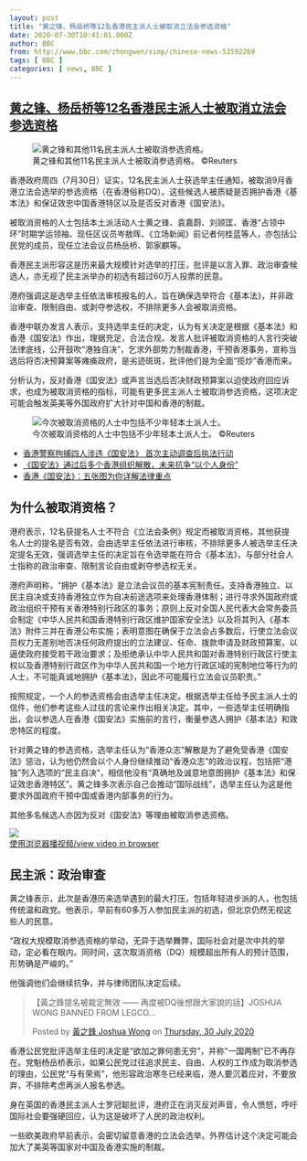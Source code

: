 ```yaml
---
layout: post
title: "黄之锋、杨岳桥等12名香港民主派人士被取消立法会参选资格"
date: 2020-07-30T10:41:01.000Z
author: BBC
from: http://www.bbc.com/zhongwen/simp/chinese-news-53592269
tags: [ BBC ]
categories: [ news, BBC ]
---
```

<!--1596105661000-->
[黄之锋、杨岳桥等12名香港民主派人士被取消立法会参选资格](http://www.bbc.com/zhongwen/simp/chinese-news-53592269)
------

<div>
<figure><img alt="黄之锋和其他11名民主派人士被取消参选资格。" src="https://ichef.bbci.co.uk/news/600/cpsprodpb/7A98/production/_113748313_cf73a37e-aa88-4f7b-ab7e-af85610bfa1d.jpg" referrerpolicy="no-referrer"><br><figcaption>黄之锋和其他11名民主派人士被取消参选资格。 ©Reuters</figcaption></figure><p class="story-body__introduction">香港政府周四（7月30日）证实，12名民主派人士获选举主任通知，被取消9月香港立法会选举的参选资格（在香港俗称DQ）。这些候选人被质疑是否拥护香港《基本法》和保证效忠中国香港特区以及是否反对香港《国安法》。</p><p>被取消资格的人士包括本土派活动人士黄之锋、袁嘉蔚、刘颕匡、香港“占领中环”时期学运领袖、现任区议员岑敖晖、《立场新闻》前记者何桂蓝等人，亦包括公民党的成员，现任立法会议员杨岳桥、郭家麒等。</p><p>香港民主派形容这是历来最大规模针对选举的打压，批评是以言入罪、政治审查候选人，亦无视了民主派举办的初选有超过60万人投票的民意。</p><p>港府强调这是选举主任依法审核报名的人，旨在确保选举符合《基本法》，并非政治审查、限制自由、或剥夺参选权，不排除更多人会被取消资格。</p><p>香港中联办发言人表示，支持选举主任的决定，认为有关决定是根据《基本法》和香港《国安法》作出，理据充足，合法合规。发言人批评被取消资格的人言行突破法律底线，公开鼓吹“港独自决”，乞求外部势力制裁香港，干预香港事务，宣称当选后将否决预算案等瘫痪政府，是劣迹斑斑，批评他们是为全面“揽炒”香港而来。</p><p>分析认为，反对香港《国安法》或声言当选后否决财政预算案以迫使政府回应诉求，也成为被取消资格的指标，可能有更多民主派人士被取消参选资格，这项决定可能会触发英美等外国政府扩大针对中国和香港的制裁。</p><figure><img alt="今次被取消资格的人士中包括不少年轻本土派人士。" src="https://ichef.bbci.co.uk/news/600/cpsprodpb/EFC8/production/_113748316_a96e3d28-dded-42da-a299-bc2895975254.jpg" referrerpolicy="no-referrer"><br><figcaption>今次被取消资格的人士中包括不少年轻本土派人士。 ©Reuters</figcaption></figure><ul class="story-body__unordered-list"><li class="story-body__list-item"><a href="http://www.bbc.com/zhongwen/simp/chinese-news-53590559" class="story-body__link">香港警察拘捕四人涉违《国安法》 首次主动调查后执法行动</a></li><li class="story-body__list-item"><a href="http://www.bbc.com/zhongwen/simp/chinese-news-53234812" class="story-body__link">《国安法》通过后多个香港组织解散，未来抗争“以个人身份” </a></li><li class="story-body__list-item"><a href="http://www.bbc.com/zhongwen/simp/chinese-news-53332916" class="story-body__link">香港《国安法》：五张图为你详解法律重点</a></li></ul><h2 class="story-body__crosshead">为什么被取消资格？</h2><p>港府表示，12名获提名人士不符合《立法会条例》规定而被取消资格，其他获提名人士的提名是否有效，会由选举主任依法进行审核，不排除更多人被选举主任决定提名无效，强调选举主任的决定旨在令选举能在符合《基本法》，与部分社会人士指称的政治审查、限制言论自由或剥夺参选权无关。</p><p>港府声明称，“拥护《基本法》是立法会议员的基本宪制责任。支持香港独立、以民主自决或支持香港独立作为自决前途选项来处理香港体制；进行寻求外国政府或政治组织干预有关香港特别行政区的事务；原则上反对全国人民代表大会常务委员会制定《中华人民共和国香港特别行政区维护国家安全法》以及将其列入《基本法》附件三并在香港公布实施；表明意图在确保于立法会占多数后，行使立法会议员权力无差别地否决任何政府提出的立法建议、任命、拨款申请及财政预算案，以逼使政府接受若干政治要求；及拒绝承认中华人民共和国对香港特别行政区行使主权以及香港特别行政区作为中华人民共和国一个地方行政区域的宪制地位等行为的人士，不可能真诚地拥护《基本法》，因此不可能履行立法会议员职责。”</p><p>按照规定，一个人的参选资格会由选举主任决定。根据选举主任给予民主派人士的信件，他们参考这些人过往的言论来作出相关决定。其中，一些选举主任明确指出，会以参选人在香港《国安法》实施前的言行，衡量参选人拥护《基本法》和效忠特区的程度。</p><p>针对黄之锋的参选资格，选举主任认为“香港众志”解散是为了避免受香港《国安法》惩治，认为他仍然会以个人身份继续推动“香港众志”的政治议程，包括把“港独”列入选项的“民主自决”，相信他没有“真确地及诚意地意图拥护《基本法》和保证效忠香港特区”。黄之锋多次表示自己会推动“国际战线”，选举主任认为这是他要求外国政府干预中国或香港内部事务的行为。</p><p>其他多名候选人亦因为反对《国安法》等理由被取消参选资格。</p><img class="media-placeholder player-with-placeholder__image narrative-video-placeholder" src="https://ichef.bbci.co.uk/images/ic/720x405/p08llx3h.jpg" referrerpolicy="no-referrer"><br><a href="https://www.bbc.com/zhongwen/simp/chinese-news-53592269/embed">使用浏览器播视频/view video in browser</a><h2 class="story-body__crosshead">民主派：政治审查</h2><p>黄之锋表示，此次是香港历来选举遇到的最大打压，包括年轻进步派的人，也包括传统温和政党。他表示，早前有60多万人参加民主派的初选，但北京仍然无视这些人的民意。</p><p>“政权大规模取消参选资格的举动，无异于选举舞弊，国际社会对是次中共的举动，定必看在眼内。同时间，这次取消资格（DQ）规模超出所有人的预计范围，形势确是严峻的。”</p><p>他强调他们会继续抗争，并与律师团队决定后续。</p><div class="social-embed"><div class="social-embed-post social-embed-facebook"><div class="embed embed-facebook"><div class="embed-region facebook-wrap" role="region" aria-label="Facebook 用户名 黃之鋒 Joshua Wong"><div class="fb-post" data-href="https://www.facebook.com/joshuawongchifung/posts/3193929314032888" data-width="552"><blockquote cite="https://www.facebook.com/joshuawongchifung/posts/3193929314032888" class="fb-xfbml-parse-ignore"><p>【黃之鋒提名被裁定無效 —— 再度被DQ後想跟大家說的話】JOSHUA WONG BANNED FROM LEGCO...</p>Posted by <a href="https://www.facebook.com/joshuawongchifung/">黃之鋒 Joshua Wong</a> on <a href="https://www.facebook.com/joshuawongchifung/posts/3193929314032888">Thursday, 30 July 2020</a></blockquote></div></div></div></div></div><p>香港公民党批评选举主任的决定是“欲加之罪何患无穷”，并称“一国两制”已不再存在。党魁杨岳桥表示，如果公民党过往追求民主、自由、人权的工作成为取消参选的理由，公民党“与有荣焉”，他形容政治寒冬已经来临，港人要沉着应对，不要放弃，不排除考虑再派人报名参选。</p><p>身在英国的香港民主派人士罗冠聪批评，港府正在消灭反对声音，令人愤怒，呼吁国际社会要强硬回应，认为这是破坏了人民的政治权利。</p><p>一些欧美政府早前表示，会密切留意香港的立法会选举。外界估计这个决定可能会加大了美英等国家对中国及香港实施的制裁。</p>
</div>
